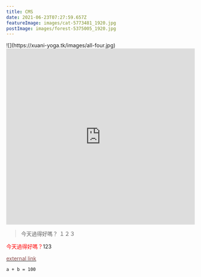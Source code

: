 ```yaml
---
title: CMS
date: 2021-06-23T07:27:59.657Z
featureImage: images/cat-5773481_1920.jpg
postImage: images/forest-5375005_1920.jpg
---
```

<span style="align:center">
![](https://xuani-yoga.tk/images/all-four.jpg)
</span>

<iframe src="https://www.facebook.com/plugins/post.php?href=https%3A%2F%2Fwww.facebook.com%2FUsagyuuunQuan%2Fposts%2F3086659051563087&show_text=true&width=500" width="100%" height="471" style="border:none;overflow:hidden" scrolling="no" frameborder="0" allowfullscreen="true" allow="autoplay; clipboard-write; encrypted-media; picture-in-picture; web-share"></iframe>

> 今天過得好嗎？
> １２３

<font color="#f00" >今天過得好嗎？</font>123

<a href="https://agrimprasad.com/post/hugo-goldmark-markdown" target="_blank"><font color="#8a4a4a">external link</font></a>

`a + b = 100`
